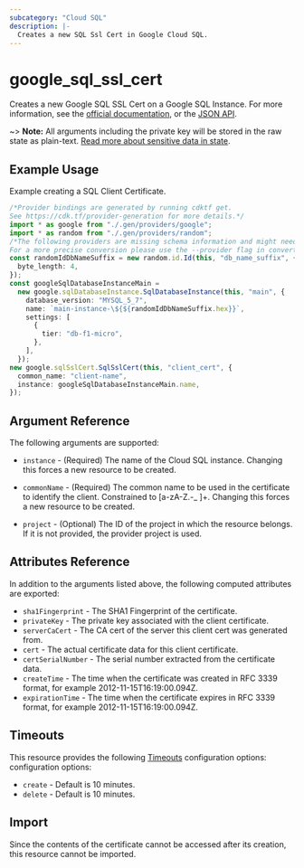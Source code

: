 ```yaml
---
subcategory: "Cloud SQL"
description: |-
  Creates a new SQL Ssl Cert in Google Cloud SQL.
---
```


# google\_sql\_ssl\_cert

Creates a new Google SQL SSL Cert on a Google SQL Instance. For more information, see the [official documentation](https://cloud.google.com/sql/), or the [JSON API](https://cloud.google.com/sql/docs/mysql/admin-api/v1beta4/sslCerts).

\~> **Note:** All arguments including the private key will be stored in the raw state as plain-text.
[Read more about sensitive data in state](https://www.terraform.io/language/state/sensitive-data).

## Example Usage

Example creating a SQL Client Certificate.

```typescript
/*Provider bindings are generated by running cdktf get.
See https://cdk.tf/provider-generation for more details.*/
import * as google from "./.gen/providers/google";
import * as random from "./.gen/providers/random";
/*The following providers are missing schema information and might need manual adjustments to synthesize correctly: google, random.
For a more precise conversion please use the --provider flag in convert.*/
const randomIdDbNameSuffix = new random.id.Id(this, "db_name_suffix", {
  byte_length: 4,
});
const googleSqlDatabaseInstanceMain =
  new google.sqlDatabaseInstance.SqlDatabaseInstance(this, "main", {
    database_version: "MYSQL_5_7",
    name: `main-instance-\${${randomIdDbNameSuffix.hex}}`,
    settings: [
      {
        tier: "db-f1-micro",
      },
    ],
  });
new google.sqlSslCert.SqlSslCert(this, "client_cert", {
  common_name: "client-name",
  instance: googleSqlDatabaseInstanceMain.name,
});

```

## Argument Reference

The following arguments are supported:

*   `instance` - (Required) The name of the Cloud SQL instance. Changing this
    forces a new resource to be created.

*   `commonName` - (Required) The common name to be used in the certificate to identify the
    client. Constrained to \[a-zA-Z.-\_ ]+. Changing this forces a new resource to be created.

*   `project` - (Optional) The ID of the project in which the resource belongs. If it
    is not provided, the provider project is used.

## Attributes Reference

In addition to the arguments listed above, the following computed attributes are
exported:

* `sha1Fingerprint` - The SHA1 Fingerprint of the certificate.
* `privateKey` - The private key associated with the client certificate.
* `serverCaCert` - The CA cert of the server this client cert was generated from.
* `cert` - The actual certificate data for this client certificate.
* `certSerialNumber` - The serial number extracted from the certificate data.
* `createTime` - The time when the certificate was created in RFC 3339 format,
  for example 2012-11-15T16:19:00.094Z.
* `expirationTime` - The time when the certificate expires in RFC 3339 format,
  for example 2012-11-15T16:19:00.094Z.

## Timeouts

This resource provides the following
[Timeouts](https://developer.hashicorp.com/terraform/plugin/sdkv2/resources/retries-and-customizable-timeouts) configuration options: configuration options:

* `create` - Default is 10 minutes.
* `delete` - Default is 10 minutes.

## Import

Since the contents of the certificate cannot be accessed after its creation, this resource cannot be imported.
